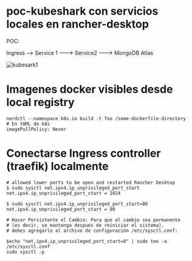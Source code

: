 # poc-kubeshark con servicios locales en rancher-desktop


POC:

Ingress -->  Service 1 ---> Service2 ---> MongoDB Atlas

![kubesark1](https://github.com/user-attachments/assets/1d564b59-461a-4e6a-a4ed-37053b026125)


# Imagenes docker visibles desde local registry 


```
nerdctl --namespace k8s.io build -t foo /some-dockerfile-directory 
# En YAML de k8s
imagePullPolicy: Never 
```

# Conectarse Ingress controller (traefik) localmente

```
# allowed lower ports to be open and restarted Rancher Desktop 
$ sudo sysctl net.ipv4.ip_unprivileged_port_start 
net.ipv4.ip_unprivileged_port_start = 1024

$ sudo sysctl net.ipv4.ip_unprivileged_port_start=80 
net.ipv4.ip_unprivileged_port_start = 80 

# Hacer Persistente el Cambio: Para que el cambio sea permanente 
# (es decir, se mantenga después de reiniciar el sistema), 
# debes agregarlo al archivo de configuración /etc/sysctl.conf: 

$echo "net.ipv4.ip_unprivileged_port_start=0" | sudo tee -a /etc/sysctl.conf 
sudo sysctl -p  
```

